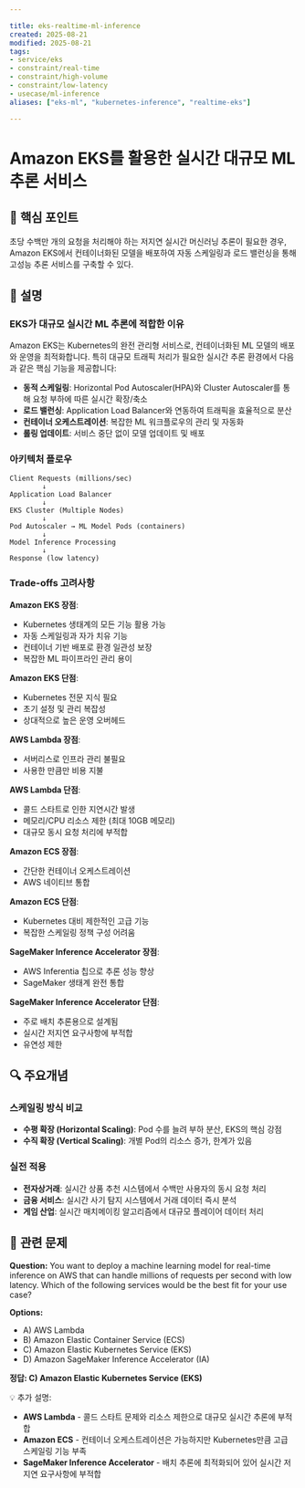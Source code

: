 ```yaml
---

title: eks-realtime-ml-inference
created: 2025-08-21
modified: 2025-08-21
tags:
- service/eks
- constraint/real-time
- constraint/high-volume
- constraint/low-latency
- usecase/ml-inference
aliases: ["eks-ml", "kubernetes-inference", "realtime-eks"]

---
```


# Amazon EKS를 활용한 실시간 대규모 ML 추론 서비스

## 🎯 핵심 포인트

초당 수백만 개의 요청을 처리해야 하는 저지연 실시간 머신러닝 추론이 필요한 경우, Amazon EKS에서 컨테이너화된 모델을 배포하여 자동 스케일링과 로드 밸런싱을 통해 고성능 추론 서비스를 구축할 수 있다.

## 📝 설명

### EKS가 대규모 실시간 ML 추론에 적합한 이유

Amazon EKS는 Kubernetes의 완전 관리형 서비스로, 컨테이너화된 ML 모델의 배포와 운영을 최적화합니다. 특히 대규모 트래픽 처리가 필요한 실시간 추론 환경에서 다음과 같은 핵심 기능을 제공합니다:

- **동적 스케일링**: Horizontal Pod Autoscaler(HPA)와 Cluster Autoscaler를 통해 요청 부하에 따른 실시간 확장/축소
- **로드 밸런싱**: Application Load Balancer와 연동하여 트래픽을 효율적으로 분산
- **컨테이너 오케스트레이션**: 복잡한 ML 워크플로우의 관리 및 자동화
- **롤링 업데이트**: 서비스 중단 없이 모델 업데이트 및 배포

### 아키텍처 플로우

```
Client Requests (millions/sec)
        ↓
Application Load Balancer
        ↓
EKS Cluster (Multiple Nodes)
        ↓
Pod Autoscaler → ML Model Pods (containers)
        ↓
Model Inference Processing
        ↓
Response (low latency)
```

### Trade-offs 고려사항

**Amazon EKS 장점**:
- Kubernetes 생태계의 모든 기능 활용 가능
- 자동 스케일링과 자가 치유 기능
- 컨테이너 기반 배포로 환경 일관성 보장
- 복잡한 ML 파이프라인 관리 용이

**Amazon EKS 단점**:
- Kubernetes 전문 지식 필요
- 초기 설정 및 관리 복잡성
- 상대적으로 높은 운영 오버헤드

**AWS Lambda 장점**:
- 서버리스로 인프라 관리 불필요
- 사용한 만큼만 비용 지불

**AWS Lambda 단점**:
- 콜드 스타트로 인한 지연시간 발생
- 메모리/CPU 리소스 제한 (최대 10GB 메모리)
- 대규모 동시 요청 처리에 부적합

**Amazon ECS 장점**:
- 간단한 컨테이너 오케스트레이션
- AWS 네이티브 통합

**Amazon ECS 단점**:
- Kubernetes 대비 제한적인 고급 기능
- 복잡한 스케일링 정책 구성 어려움

**SageMaker Inference Accelerator 장점**:
- AWS Inferentia 칩으로 추론 성능 향상
- SageMaker 생태계 완전 통합

**SageMaker Inference Accelerator 단점**:
- 주로 배치 추론용으로 설계됨
- 실시간 저지연 요구사항에 부적합
- 유연성 제한

## 🔍 주요개념

### 스케일링 방식 비교

- **수평 확장 (Horizontal Scaling)**: Pod 수를 늘려 부하 분산, EKS의 핵심 강점
- **수직 확장 (Vertical Scaling)**: 개별 Pod의 리소스 증가, 한계가 있음

### 실전 적용

- **전자상거래**: 실시간 상품 추천 시스템에서 수백만 사용자의 동시 요청 처리
- **금융 서비스**: 실시간 사기 탐지 시스템에서 거래 데이터 즉시 분석
- **게임 산업**: 실시간 매치메이킹 알고리즘에서 대규모 플레이어 데이터 처리

## 📝 관련 문제

**Question:** You want to deploy a machine learning model for real-time inference on AWS that can handle millions of requests per second with low latency. Which of the following services would be the best fit for your use case?

**Options:**

- A) AWS Lambda
- B) Amazon Elastic Container Service (ECS)  
- C) Amazon Elastic Kubernetes Service (EKS)
- D) Amazon SageMaker Inference Accelerator (IA)

**정답: C) Amazon Elastic Kubernetes Service (EKS)**

💡 추가 설명:

- **AWS Lambda** - 콜드 스타트 문제와 리소스 제한으로 대규모 실시간 추론에 부적합
- **Amazon ECS** - 컨테이너 오케스트레이션은 가능하지만 Kubernetes만큼 고급 스케일링 기능 부족
- **SageMaker Inference Accelerator** - 배치 추론에 최적화되어 있어 실시간 저지연 요구사항에 부적합